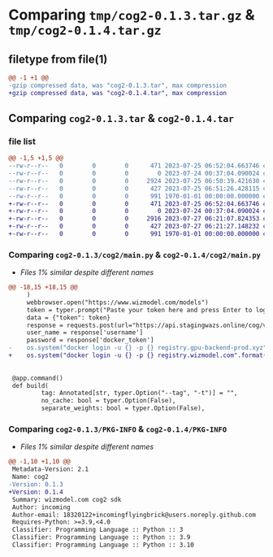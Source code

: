 # Comparing `tmp/cog2-0.1.3.tar.gz` & `tmp/cog2-0.1.4.tar.gz`

## filetype from file(1)

```diff
@@ -1 +1 @@
-gzip compressed data, was "cog2-0.1.3.tar", max compression
+gzip compressed data, was "cog2-0.1.4.tar", max compression
```

## Comparing `cog2-0.1.3.tar` & `cog2-0.1.4.tar`

### file list

```diff
@@ -1,5 +1,5 @@
--rw-r--r--   0        0        0      471 2023-07-25 06:52:04.663746 cog2-0.1.3/README.md
--rw-r--r--   0        0        0        0 2023-07-24 00:37:04.090024 cog2-0.1.3/cog2/__init__.py
--rw-r--r--   0        0        0     2924 2023-07-25 06:50:39.421630 cog2-0.1.3/cog2/main.py
--rw-r--r--   0        0        0      427 2023-07-25 06:51:26.428115 cog2-0.1.3/pyproject.toml
--rw-r--r--   0        0        0      991 1970-01-01 00:00:00.000000 cog2-0.1.3/PKG-INFO
+-rw-r--r--   0        0        0      471 2023-07-25 06:52:04.663746 cog2-0.1.4/README.md
+-rw-r--r--   0        0        0        0 2023-07-24 00:37:04.090024 cog2-0.1.4/cog2/__init__.py
+-rw-r--r--   0        0        0     2916 2023-07-27 06:21:07.824353 cog2-0.1.4/cog2/main.py
+-rw-r--r--   0        0        0      427 2023-07-27 06:21:27.148232 cog2-0.1.4/pyproject.toml
+-rw-r--r--   0        0        0      991 1970-01-01 00:00:00.000000 cog2-0.1.4/PKG-INFO
```

### Comparing `cog2-0.1.3/cog2/main.py` & `cog2-0.1.4/cog2/main.py`

 * *Files 1% similar despite different names*

```diff
@@ -18,15 +18,15 @@
     )
     webbrowser.open("https://www.wizmodel.com/models")
     token = typer.prompt("Paste your token here and press Enter to login")
     data = {"token": token}
     response = requests.post(url="https://api.stagingwazs.online/cog/v1/verify-token", json=data).json()
     user_name = response['username']
     password = response['docker_token']
-    os.system("docker login -u {} -p {} registry.gpu-backend-prod.xyz".format(user_name, password))  # noqa: E501
+    os.system("docker login -u {} -p {} registry.wizmodel.com".format(user_name, password))  # noqa: E501
 
 
 @app.command()
 def build(
         tag: Annotated[str, typer.Option("--tag", "-t")] = "",
         no_cache: bool = typer.Option(False),
         separate_weights: bool = typer.Option(False),
```

### Comparing `cog2-0.1.3/PKG-INFO` & `cog2-0.1.4/PKG-INFO`

 * *Files 1% similar despite different names*

```diff
@@ -1,10 +1,10 @@
 Metadata-Version: 2.1
 Name: cog2
-Version: 0.1.3
+Version: 0.1.4
 Summary: wizmodel.com cog2 sdk
 Author: incoming
 Author-email: 18320122+incomingflyingbrick@users.noreply.github.com
 Requires-Python: >=3.9,<4.0
 Classifier: Programming Language :: Python :: 3
 Classifier: Programming Language :: Python :: 3.9
 Classifier: Programming Language :: Python :: 3.10
```

